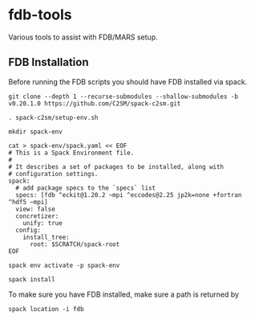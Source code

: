 # fdb-tools
Various tools to assist with FDB/MARS setup.

## FDB Installation

Before running the FDB scripts you should have FDB installed via spack.

```
git clone --depth 1 --recurse-submodules --shallow-submodules -b v0.20.1.0 https://github.com/C2SM/spack-c2sm.git
```
```
. spack-c2sm/setup-env.sh
```
```
mkdir spack-env
```
```
cat > spack-env/spack.yaml << EOF
# This is a Spack Environment file.
#
# It describes a set of packages to be installed, along with
# configuration settings.
spack:
  # add package specs to the `specs` list
  specs: [fdb ^eckit@1.20.2 ~mpi ^eccodes@2.25 jp2k=none +fortran ^hdf5 ~mpi] 
  view: false
  concretizer:
    unify: true
  config:
    install_tree:
      root: $SCRATCH/spack-root
EOF
```
```
spack env activate -p spack-env
```
```
spack install
```
To make sure you have FDB installed, make sure a path is returned by
```
spack location -i fdb
```
